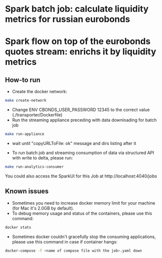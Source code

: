 # Spark batch job: calculate liquidity metrics for russian eurobonds
# Spark flow on top of the eurobonds quotes stream: enrichs it by liquidity metrics

## How-to run

- Create the docker network:
```bash
make create-network
```
- Change ENV CBONDS_USER_PASSWORD 12345 to the correct value
(./transporter/Dockerfile)
- Run the streaming appliance preceding with data downloading for batch job
```bash
make run-appliance
```
- wait until "copyURLToFile: ok" message and dirs listing after it

- To run batch job and streaming consumption of data via structured API with write to delta, please run:
```bash
make run-analytics-consumer
```

You could also access the SparkUI for this Job at http://localhost:4040/jobs



## Known issues

- Sometimes you need to increase docker memory limit for your machine (for Mac it's 2.0GB by default).
- To debug memory usage and status of the containers, please use this command:
```bash
docker stats
```
- Sometimes docker couldn't gracefully stop the consuming applications, please use this command in case if container hangs:
```bash
docker-compose -f <name of compose file with the job>.yaml down
```

